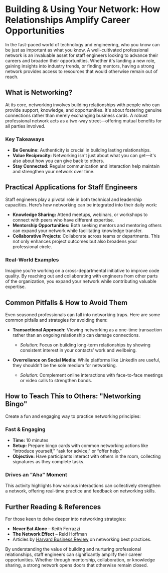 # Building & Using Your Network: How Relationships Amplify Career Opportunities

In the fast-paced world of technology and engineering, who you know can be just as important as what you know. A well-cultivated professional network is an invaluable asset for staff engineers looking to advance their careers and broaden their opportunities. Whether it's landing a new role, gaining insights into industry trends, or finding mentors, having a strong network provides access to resources that would otherwise remain out of reach.

## What is Networking?

At its core, networking involves building relationships with people who can provide support, knowledge, and opportunities. It's about fostering genuine connections rather than merely exchanging business cards. A robust professional network acts as a two-way street—offering mutual benefits for all parties involved.

### Key Takeaways

- **Be Genuine:** Authenticity is crucial in building lasting relationships.
- **Value Reciprocity:** Networking isn't just about what you can get—it's also about how you can give back to others.
- **Stay Connected:** Regular communication and interaction help maintain and strengthen your network over time.

## Practical Applications for Staff Engineers

Staff engineers play a pivotal role in both technical and leadership capacities. Here’s how networking can be integrated into their daily work:

- **Knowledge Sharing:** Attend meetups, webinars, or workshops to connect with peers who have different expertise.
- **Mentorship Opportunities:** Both seeking mentors and mentoring others can expand your network while facilitating knowledge transfer.
- **Collaborative Projects:** Collaborate across teams or departments. This not only enhances project outcomes but also broadens your professional circle.

### Real-World Examples

Imagine you're working on a cross-departmental initiative to improve code quality. By reaching out and collaborating with engineers from other parts of the organization, you expand your network while contributing valuable expertise.

## Common Pitfalls & How to Avoid Them

Even seasoned professionals can fall into networking traps. Here are some common pitfalls and strategies for avoiding them:

- **Transactional Approach:** Viewing networking as a one-time transaction rather than an ongoing relationship can damage connections.
  - *Solution:* Focus on building long-term relationships by showing consistent interest in your contacts’ work and wellbeing.

- **Overreliance on Social Media:** While platforms like LinkedIn are useful, they shouldn't be the sole medium for networking.
  - *Solution:* Complement online interactions with face-to-face meetings or video calls to strengthen bonds.

## How to Teach This to Others: "Networking Bingo"

Create a fun and engaging way to practice networking principles:

### Fast & Engaging

- **Time:** 10 minutes
- **Setup:** Prepare bingo cards with common networking actions like “introduce yourself,” “ask for advice,” or “offer help.”
- **Objective:** Have participants interact with others in the room, collecting signatures as they complete tasks.

### Drives an "Aha" Moment

This activity highlights how various interactions can collectively strengthen a network, offering real-time practice and feedback on networking skills.

## Further Reading & References

For those keen to delve deeper into networking strategies:

- **Never Eat Alone** – Keith Ferrazzi
- **The Network Effect** – Reid Hoffman
- Articles by [Harvard Business Review](https://hbr.org/topic/networking) on networking best practices.

By understanding the value of building and nurturing professional relationships, staff engineers can significantly amplify their career opportunities. Whether through mentorship, collaboration, or knowledge sharing, a strong network opens doors that otherwise remain closed.